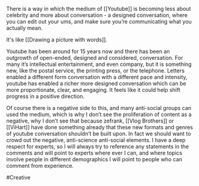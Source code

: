 There is a way in which the medium of [[Youtube]] is becoming less about celebrity and more about conversation - a designed conversation, where you can edit out your ums, and make sure you’re communicating what you actually mean.

It's like [[Drawing a picture with words]].

Youtube has been around for 15 years now and there has been an outgrowth of open-ended, designed and considered, conversation. For many it’s intellectual entertainment, and even company, but it is something new, like the postal service, the printing press, or the telephone. Letters enabled a different form conversation with a different pace and intensity, youtube has enabled a richer more designed conversation which can be more proportionate, clear, and engaging. It feels like it could help shift progress in a positive direction.

Of course there is a negative side to this, and many anti-social groups can used the medium, which is why I don’t see the proliferation of content as a negative, why I don’t see that because zefrank, [[Vlog Brothers]] or [[ViHart]] have done something already that these new formats and genres of youtube conversation shouldn’t be built upon. In fact we should want to crowd out the negative, anti-science anti-social elements. I have a deep respect for experts, so I will always try to reference any statements in the comments and will point to experts where ever I can, and where topics involve people in different demographics I will point to people who can comment from experience.

#Creative